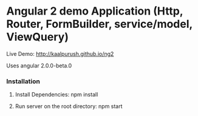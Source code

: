 # Angular 2 demo Application (Http, Router, FormBuilder, service/model, ViewQuery)

Live Demo: http://kaalpurush.github.io/ng2

Uses angular 2.0.0-beta.0

### Installation
1. Install Dependencies: npm install
	
2. Run server on the root directory: npm start